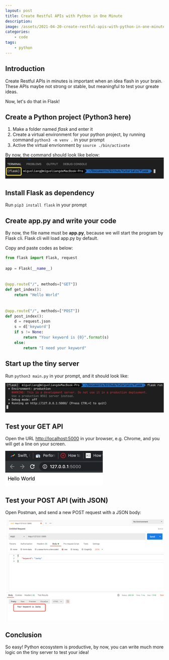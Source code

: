 ```yaml
---
layout: post
title: Create Restful APIs with Python in One Minute
description:
image: /assets/2021-04-20-create-restful-apis-with-python-in-one-minute/banner.jpg
categories:
    - code
tags:
    - python
---
```


## Introduction

Create Restful APIs in minutes is important when an idea flash in your brain. These APIs maybe not strong or stable, but meaningful to test your greate ideas.

Now, let's do that in Flask!

## Create a Python project (Python3 here)

1. Make a folder named *flask* and enter it
1. Create a virtual environment for your python project, by running command `python3 -m venv .` in your prompt
1. Active the virtual envrionment by `source ./bin/activate`

By now, the command should look like below:
![venv activated](/assets/2021-04-20-create-restful-apis-with-python-in-one-minute/venv.jpg)

## Install Flask as dependency

Run `pip3 install flask` in your prompt

## Create app.py and write your code

By now, the file name must be **app.py**, because we will start the program by Flask cli. Flask cli will load app.py by default.

Copy and paste codes as below:

```python
from flask import Flask, request

app = Flask(__name__)


@app.route("/", methods=["GET"])
def get_index():
    return "Hello World"


@app.route("/", methods=["POST"])
def post_index():
    d = request.json
    s = d['keyword']
    if s != None:
        return "Your keyword is {0}".format(s)
    else:
        return "I need your keyword"

```

## Start up the tiny server

Run `python3 main.py` in your prompt, and it should look like:

![Run](assets/2021-04-20-create-restful-apis-with-python-in-one-minute/run.jpg)

## Test your GET API

Open the URL <http://localhost:5000> in your browser, e.g. Chrome, and you will get a line on your screen.

![Browser](assets/2021-04-20-create-restful-apis-with-python-in-one-minute/browser.jpg)

## Test your POST API (with JSON)

Open Postman, and send a new POST request with a JSON body:

![Postman](assets/2021-04-20-create-restful-apis-with-python-in-one-minute/postman.jpg)

## Conclusion

So easy! Python ecosystem is productive, by now, you can write much more logic on the tiny server to test your idea!
